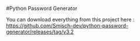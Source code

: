#Python Password Generator

You can download everything from this project here : 
https://github.com/Smisch-dev/python-password-generator/releases/tag/v3.2
